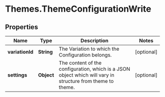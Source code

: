 # Themes.ThemeConfigurationWrite

## Properties
Name | Type | Description | Notes
------------ | ------------- | ------------- | -------------
**variationId** | **String** | The Variation to which the Configuration belongs. | [optional] 
**settings** | **Object** | The content of the configuration, which is a JSON object which will vary in structure from theme to theme. | [optional] 
